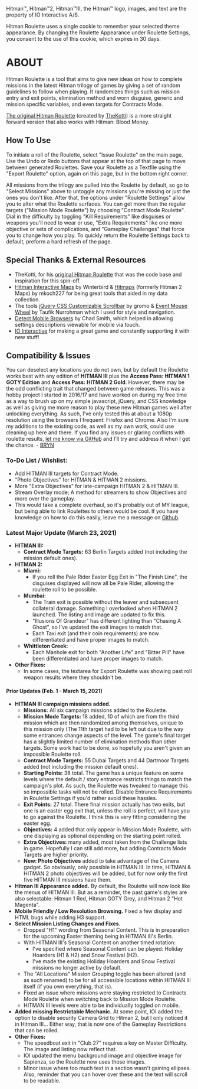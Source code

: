 Hitman™, Hitman™2, Hitman™III, the Hitman™ logo, images, and text are the property of IO Interactive A/S.

Hitman Roulette uses a single cookie to remember your selected theme appearance. By changing the Roulette Appearance under Roulette Settings, you consent to the use of this cookie, which expires in 30 days.

# ABOUT

Hitman Roulette is a tool that aims to give new ideas on how to complete missions in the latest Hitman trilogy of games by giving a set of random guidelines to follow when playing. It randomizes things such as mission entry and exit points, elimination method and worn disguise, generic and mission specific variables, and even targets for Contracts Mode.

[The original Hitman Roulette](https://thekotti.github.io/about.html) (created by [TheKotti](https://twitter.com/TheKotti)) is a more straight forward version that also works with Hitman: Blood Money.

## How To Use

To initiate a roll of the Roulette, select "Issue Roulette" on the main page. Use the Undo or Redo buttons that appear at the top of that page to move between generated Roulettes. Save your Roulette as a Textfile using the "Export Roulette" option, again on this page, but in the bottom right corner.

All missions from the trilogy are pulled into the Roulette by default, so go to "Select Missions" above to untoggle any missions you're missing or just the ones you don't like.
After that, the options under "Roulette Settings" allow you to alter what the Roulette surfaces. You can get more than the regular targets ("Mission Mode Roulette") by choosing "Contract Mode Roulette". Dial in the difficulty by toggling "Kill Requirements" like disguises or weapons you'll need to wear or use, "Extra Requirements" like one more objective or sets of complications, and "Gameplay Challenges" that force you to change how you play.
To quickly return the Roulette Settings back to default, preform a hard refresh of the page.

## Special Thanks & External Resources
* TheKotti, for his [original Hitman Roulette](https://thekotti.github.io/about.html) that was the code base and inspiration for this spin-off.
* [Hitman Interactive Maps](http://hitmanmaps.com/) by Winterbird & [Hitmaps](https://www.hitmaps.com/) (formerly Hitman 2 Maps) by mkoch227 for being great tools that aided in my data collection.
* The tools [jQuery CSS Customizable Scrollbar](https://github.com/gromo/jquery.scrollbar) by gromo & [Event Mouse Wheel](https://www.dte.web.id/2013/02/event-mouse-wheel.html) by Taufik Nurrohman which I used for style and navigation.
* [Detect Mobile Browsers](http://detectmobilebrowsers.com/) by Chad Smith, which helped in allowing settings descriptions viewable for mobile via touch.
* [IO Interactive](https://www.ioi.dk/) for making a great game and constantly supporting it with new stuff!

## Compatibility & Issues

You can deselect any locations you do not own, but by default the Roulette works best with any edition of **HITMAN III** plus the **Access Pass: HITMAN 1 GOTY Edition** and **Access Pass: HITMAN 2 Gold**. However, there may be the odd conflicting trait that changed between game releases.
This was a hobby project I started in 2016/17 and have worked on during my free time as a way to brush up on my simple javascript, jQuery, and CSS knowledge as well as giving me more reason to play these new Hitman games well after unlocking everything. As such, I've only tested this at about a 1080p resolution using the browsers I frequent: Firefox and Chrome. Also I'm sure my additions to the existing code, as well as my own work, could use cleaning up here and there. If you find any issues or glaring conflicts with roulette results, [let me know via GitHub](https://github.com/BRYN4444/HitmanRoulette/issues) and I'll try and address it when I get the chance. - [BRYN](http://bryn.info/)

### To-Do List / Wishlist:
* Add HITMAN III targets for Contract Mode.
* "Photo Objectives" for HITMAN & HITMAN 2 missions.
* More "Extra Objectives" for late-campaign HITMAN 2 & HITMAN III.
* Stream Overlay mode; A method for streamers to show Objectives and more over the gameplay.
* This would take a complete overhaul, so it's probably out of MY league, but being able to link Roulettes to others would be cool. If you have knowledge on how to do this easily, leave me a message on [Github](https://github.com/BRYN4444/HitmanRoulette/issues).

### Latest Major Update (March 23, 2021)
* **HITMAN III:**
  * **Contract Mode Targets:** 63 Berlin Targets added (not including the mission default ones).
* **HITMAN 2:**
  * **Miami:**
    * If you roll the Pale Rider Easter Egg Exit in "The Finish Line", the disguises displayed will now all be Pale Rider, allowing the roulette roll to be possible.
  * **Mumbai:**
	* The Train exit is possible without the leaver and subsequent collateral damage. Something I overlooked when HITMAN 2 launched. The listing and image are updated to fix this.
	* "Illusions Of Grandeur" has different lighting than "Chasing A Ghost", so I've updated the exit images to match that.
    * Each Taxi exit (and their coin requirements) are now differentiated and have proper images to match.
  * **Whittleton Creek:**
    * Each Manhole exit for both "Another Life" and "Bitter Pill" have been differentiated and have proper images to match.
* **Other Fixes:**
  * In some cases, the textarea for Export Roulette was showing past roll weapon results where they shouldn't be.

#### Prior Updates (Feb. 1 - March 15, 2021)
* **HITMAN III campaign missions added.**
  * **Missions:** All six campaign missions added to the Roulette.
  * **Mission Mode Targets:** 18 added, 10 of which are from the third mission which are then randomized among themselves, unique to this mission only (The 11th target had to be left out due to the way some entrances change aspects of the level. The game's final target has a slightly limited number of elimination methods than other targets. Some work had to be done, so hopefully you aren't given an impossible Roulette roll.
  * **Contract Mode Targets:** 55 Dubai Targets and 44 Dartmoor Targets added (not including the mission default ones).
  * **Starting Points:** 38 total. The game has a unique feature on some levels where the default / story entrance restricts things to match the campaign's plot. As such, the Roulette was tweaked to manage this so impossible tasks will not be rolled. Disable Entrance Requirements in Roulette Settings if you'd rather avoid these hassles.
  * **Exit Points:** 27 total. There final mission actually has two exits, but one is an easter egg exit that, unless the roll is perfect, will have you to go against the Roulette. I think this is very fitting considering the easter egg.
  * **Objectives:** 4 added that only appear in Mission Mode Roulette, with one displaying as optional depending on the starting point rolled.
  * **Extra Objectives:** many added, most taken from the Challenge lists in game. Hopefully I can still add more, but adding Contracts Mode Targets are higher priority.
  * **New: Photo Objectives** added to take advantage of the Camera gadget. So obviously, only possible in HITMAN III. In time, HITMAN & HITMAN 2 photo objectives will be added, but for now only the first five HITMAN III missions have them.
* **Hitman III Appearance added.** By default, the Roulette will now look like the menus of HITMAN III. But as a reminder, the past game's styles are also selectable: Hitman 1 Red, Hitman GOTY Grey, and Hitman 2 "Hot Magenta".
* **Mobile Friendly / Low Resolution Browsing.** Fixed a few display and HTML bugs while adding H3 support.
* **Select Mission Listing Changes and Fixes.**
  * Dropped "H1" wording from Seasonal Content. This is in preparation for the upcoming Easter theming being in HITMAN III's Berlin.
  * With HITMAN III's Seasonal Content on another timed rotation:
    * I've specified where Seasonal Content can be played: Holiday Hoarders (H1 & H2) and Snow Festival (H2).
    * I've made the existing Holiday Hoarders and Snow Festival missions no longer active by default.
  * The "All Locations" Mission Grouping toggle has been altered (and as such renamed) to be for all accessible locations within HITMAN III itself (if you own everything, that is).
  * Fixed an issue where missions were staying restricted to Contracts Mode Roulette when switching back to Mission Mode Roulette.
  * HITMAN III levels were able to be individually toggled on mobile. 
* **Added missing Restrictable Mechanic.** At some point, IOI added the option to disable security Camera Grid to Hitman 2, but I only noticed it in Hitman III... Either way, that is now one of the Gameplay Restrictions that can be rolled.
* **Other Fixes:**
  * The speedboat exit in "Club 27" requires a key on Master Difficulty. The image and listing now reflect that.
  * IOI updated the menu background image and objective image for Sapienza, so the Roulette now uses those images.
  * Minor issue where too much text in a section wasn't gaining ellipses. Also, reminder that you can hover over these and the text will scroll to be readable.